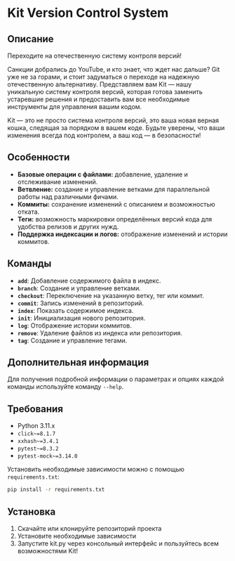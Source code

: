 # Kit Version Control System

## Описание

Переходите на отечественную систему контроля версий!

Санкции добрались до YouTube, и кто знает, что ждет нас дальше? Git уже не за горами, и стоит задуматься о переходе на надежную отечественную альтернативу. Представляем вам Kit — нашу уникальную систему контроля версий, которая готова заменить устаревшие решения и предоставить вам все необходимые инструменты для управления вашим кодом.

Kit — это не просто система контроля версий, это ваша новая верная кошка, следящая за порядком в вашем коде. Будьте уверены, что ваши изменения всегда под контролем, а ваш код — в безопасности!

## Особенности

- **Базовые операции с файлами:** добавление, удаление и отслеживание изменений.
- **Ветвление:** создание и управление ветками для параллельной работы над различными фичами.
- **Коммиты:** сохранение изменений с описанием и возможностью отката.
- **Теги:** возможность маркировки определённых версий кода для удобства релизов и других нужд.
- **Поддержка индексации и логов:** отображение изменений и истории коммитов.

## Команды

- **`add`**: Добавление содержимого файла в индекс.
- **`branch`**: Создание и управление ветками.
- **`checkout`**: Переключение на указанную ветку, тег или коммит.
- **`commit`**: Запись изменений в репозиторий.
- **`index`**: Показать содержимое индекса.
- **`init`**: Инициализация нового репозитория.
- **`log`**: Отображение истории коммитов.
- **`remove`**: Удаление файлов из индекса или репозитория.
- **`tag`**: Создание и управление тегами.

## Дополнительная информация

Для получения подробной информации о параметрах и опциях каждой команды используйте команду `--help`.

## Требования

- Python 3.11.x
- `click~=8.1.7`
- `xxhash~=3.4.1`
- `pytest~=8.3.2`
- `pytest-mock~=3.14.0`

Установить необходимые зависимости можно с помощью `requirements.txt`:

```bash
pip install -r requirements.txt
```

## Установка

1. Скачайте или клонируйте репозиторий проекта
2. Установите необходимые зависимости
3. Запустите kit.py через консольный интерфейс и пользуйтесь всем возможностями Kit!
